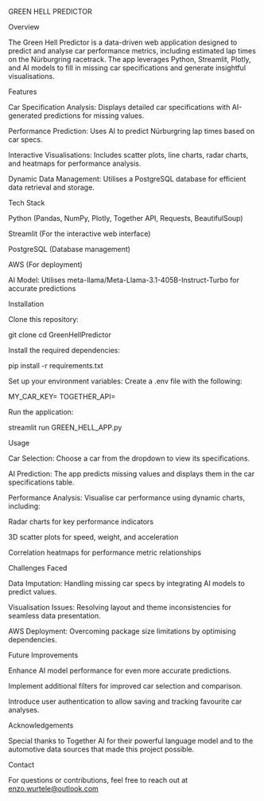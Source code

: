 GREEN HELL PREDICTOR

Overview

The Green Hell Predictor is a data-driven web application designed to predict and analyse car performance metrics, including estimated lap times on the Nürburgring racetrack. The app leverages Python, Streamlit, Plotly, and AI models to fill in missing car specifications and generate insightful visualisations.

Features

Car Specification Analysis: Displays detailed car specifications with AI-generated predictions for missing values.

Performance Prediction: Uses AI to predict Nürburgring lap times based on car specs.

Interactive Visualisations: Includes scatter plots, line charts, radar charts, and heatmaps for performance analysis.

Dynamic Data Management: Utilises a PostgreSQL database for efficient data retrieval and storage.

Tech Stack

Python (Pandas, NumPy, Plotly, Together API, Requests, BeautifulSoup)

Streamlit (For the interactive web interface)

PostgreSQL (Database management)

AWS (For deployment)

AI Model: Utilises meta-llama/Meta-Llama-3.1-405B-Instruct-Turbo for accurate predictions

Installation

Clone this repository:

git clone <repository-url>
cd GreenHellPredictor

Install the required dependencies:

pip install -r requirements.txt

Set up your environment variables:
Create a .env file with the following:

MY_CAR_KEY=<Your Railway Database URL>
TOGETHER_API=<Your Together AI API Key>

Run the application:

streamlit run GREEN_HELL_APP.py

Usage

Car Selection: Choose a car from the dropdown to view its specifications.

AI Prediction: The app predicts missing values and displays them in the car specifications table.

Performance Analysis: Visualise car performance using dynamic charts, including:

Radar charts for key performance indicators

3D scatter plots for speed, weight, and acceleration

Correlation heatmaps for performance metric relationships

Challenges Faced

Data Imputation: Handling missing car specs by integrating AI models to predict values.

Visualisation Issues: Resolving layout and theme inconsistencies for seamless data presentation.

AWS Deployment: Overcoming package size limitations by optimising dependencies.

Future Improvements

Enhance AI model performance for even more accurate predictions.

Implement additional filters for improved car selection and comparison.

Introduce user authentication to allow saving and tracking favourite car analyses.

Acknowledgements

Special thanks to Together AI for their powerful language model and to the automotive data sources that made this project possible.

Contact

For questions or contributions, feel free to reach out at enzo.wurtele@outlook.com
